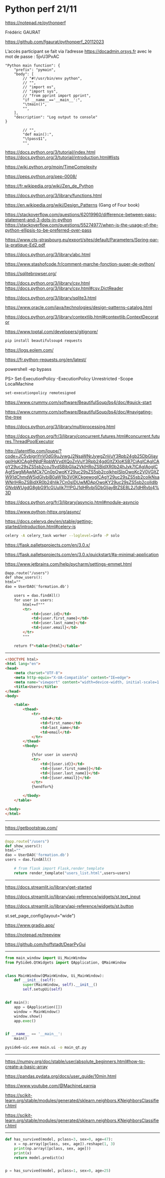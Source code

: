 # Python perf 21/11

https://notepad.re/pythonperf

Frédéric GAURAT

https://github.com/fgaurat/pythonperf_20112023

L’accès participant se fait via l’adresse https://docadmin.orsys.fr avec le mot de passe : 5jvU3PxAC

	"Python main function": {
		"prefix": "pymain",
		"body": [
			// "#!/usr/bin/env python",
			// "",
			// "import os",
			// "import sys",
			// "from pprint import pprint",
			"if __name__=='__main__':",
			"\tmain()",
			"",
		],
		"description": "Log output to console"
	}

			// "",
			"def main():",
			"\tpass$1",
			"",

https://docs.python.org/3/tutorial/index.html
https://docs.python.org/3/tutorial/introduction.html#lists

https://wiki.python.org/moin/TimeComplexity

https://peps.python.org/pep-0008/

https://fr.wikipedia.org/wiki/Zen_de_Python

https://docs.python.org/3/library/functions.html

https://en.wikipedia.org/wiki/Design_Patterns (Gang of Four book)

https://stackoverflow.com/questions/62019960/difference-between-pass-statement-and-3-dots-in-python
https://stackoverflow.com/questions/55274977/when-is-the-usage-of-the-python-ellipsis-to-be-preferred-over-pass

https://www.cts-strasbourg.eu/export/sites/default/Parameters/Spring-par-la-pratique-Ed2.pdf

https://docs.python.org/3/library/abc.html

https://www.stashofcode.fr/comment-marche-fonction-super-de-python/

https://sqlitebrowser.org/

https://docs.python.org/3/library/csv.html
https://docs.python.org/3/library/csv.html#csv.DictReader

https://docs.python.org/3/library/sqlite3.html

https://www.oracle.com/java/technologies/design-patterns-catalog.html

https://docs.python.org/3/library/contextlib.html#contextlib.ContextDecorator

https://www.toptal.com/developers/gitignore/

```bash
pip install beautifulsoup4 requests
```

https://logs.eolem.com/

https://fr.python-requests.org/en/latest/

powershell -ep bypass

PS> Set-ExecutionPolicy -ExecutionPolicy Unrestricted -Scope LocalMachine

```bash
set-executionpolicy remotesigned
```

https://www.crummy.com/software/BeautifulSoup/bs4/doc/#quick-start

https://www.crummy.com/software/BeautifulSoup/bs4/doc/#navigating-the-tree

https://docs.python.org/3/library/multiprocessing.html

https://docs.python.org/fr/3/library/concurrent.futures.html#concurrent.futures.ThreadPoolExecutor

http://latentflip.com/loupe/?code=JC5vbignYnV0dG9uJywgJ2NsaWNrJywgZnVuY3Rpb24gb25DbGljaygpIHsKICAgIHNldFRpbWVvdXQoZnVuY3Rpb24gdGltZXIoKSB7CiAgICAgICAgY29uc29sZS5sb2coJ1lvdSBjbGlja2VkIHRoZSBidXR0b24hJyk7ICAgIAogICAgfSwgMjAwMCk7Cn0pOwoKY29uc29sZS5sb2coIkhpISIpOwoKc2V0VGltZW91dChmdW5jdGlvbiB0aW1lb3V0KCkgewogICAgY29uc29sZS5sb2coIkNsaWNrIHRoZSBidXR0b24hIik7Cn0sIDUwMDApOwoKY29uc29sZS5sb2coIldlbGNvbWUgdG8gbG91cGUuIik7!!!PGJ1dHRvbj5DbGljayBtZSE8L2J1dHRvbj4%3D

https://docs.python.org/fr/3/library/asyncio.html#module-asyncio

https://www.python-httpx.org/async/

https://docs.celeryq.dev/en/stable/getting-started/introduction.html#celery-is

```bash
celery -A celery_task worker --loglevel=info -P solo
```

https://flask.palletsprojects.com/en/3.0.x/

https://flask.palletsprojects.com/en/3.0.x/quickstart/#a-minimal-application

https://www.jetbrains.com/help/pycharm/settings-emmet.html

```html
@app.route("/users")
def show_users():
html=""
dao = UserDAO('formation.db')

    users = dao.findAll()
    for user in users:
        html+=f"""
        <tr>
            <td>{user.id}</td>
            <td>{user.first_name}</td>
            <td>{user.last_name}</td>
            <td>{user.email}</td>
        </tr>
        """
    
    return f"<table>{html}</table>"
```

---


```html
<!DOCTYPE html>
<html lang="en">
<head>
    <meta charset="UTF-8">
    <meta http-equiv="X-UA-Compatible" content="IE=edge">
    <meta name="viewport" content="width=device-width, initial-scale=1.0">
    <title>Users</title>
</head>
<body>

    <table>
        <thead>
            <tr>
                <td>#</td>
                <td>first_name</td>
                <td>last_name</td>
                <td>email</td>
            </tr>
        </thead>
        <tbody>

            {%for user in users%}
            <tr>
                <td>{{user.id}}</td>
                <td>{{user.first_name}}</td>
                <td>{{user.last_name}}</td>
                <td>{{user.email}}</td>
            </tr>            
            {%endfor%}

        </tbody>
    </table>

</body>
</html>
```

---

https://getbootstrap.com/



---


```python
@app.route("/users")
def show_users():
html=""
dao = UserDAO('formation.db')
users = dao.findAll()

    # from flask import Flask,render_template
    return render_template("users_list.html",users=users)
```
    
---

https://docs.streamlit.io/library/get-started

https://docs.streamlit.io/library/api-reference/widgets/st.text_input

https://docs.streamlit.io/library/api-reference/widgets/st.button

st.set_page_config(layout="wide")

https://www.gradio.app/

https://notepad.re/treeview

https://github.com/hoffstadt/DearPyGui



---

```python
from main_window import Ui_MainWindow
from PySide6.QtWidgets import QApplication, QMainWindow


class MainWindow(QMainWindow, Ui_MainWindow):
    def __init__(self):
        super(MainWindow, self).__init__()
        self.setupUi(self)


def main():
    app = QApplication([])
    window = MainWindow()
    window.show()
    app.exec()


if __name__ == '__main__':
    main()


```

```bash
pyside6-uic.exe main.ui -o main_qt.py
```

---

https://numpy.org/doc/stable/user/absolute_beginners.html#how-to-create-a-basic-array

https://pandas.pydata.org/docs/user_guide/10min.html

https://www.youtube.com/@MachineLearnia

https://scikit-learn.org/stable/modules/generated/sklearn.neighbors.KNeighborsClassifier.html

https://scikit-learn.org/stable/modules/generated/sklearn.neighbors.KNeighborsClassifier.html

---

```python
def has_survived(model, pclass=3, sex=0, age=47):
    x = np.array([pclass, sex, age]).reshape(1, 3)
    print(np.array([pclass, sex, age]))
    print(x)
    return model.predict(x)


p = has_survived(model, pclass=1, sex=0, age=25)
```


